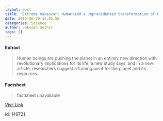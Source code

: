 ```yaml
---
layout: post
title: "Extreme makeover: Humankind's unprecedented transformation of Earth"
date: 2015-06-29 12:01:58
categories: Science
author: unknown author
tags: []
---
```



#### Extract
>Human beings are pushing the planet in an entirely new direction with revolutionary implications for its life, a new study says, and in a new article, researchers suggest a turning point for the planet and its resources.

#### Factsheet
>factsheet unavailable

[Visit Link](http://www.sciencedaily.com/releases/2015/06/150629080158.htm)

id:  146721
